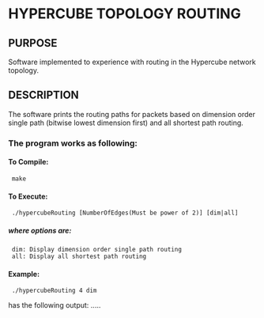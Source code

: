 HYPERCUBE TOPOLOGY ROUTING
=======
PURPOSE
-------
Software implemented to experience with routing in the Hypercube network topology.

DESCRIPTION
-------
The software prints the routing paths for packets based on dimension order single path (bitwise lowest dimension first) and all shortest path routing.

### The program works as following:
#### To Compile:
     make
#### To Execute:
     ./hypercubeRouting [NumberOfEdges(Must be power of 2)] [dim|all]
##### where options are:
     dim: Display dimension order single path routing
     all: Display all shortest path routing
#### Example:  
     ./hypercubeRouting 4 dim
    
  has the following output:
      .....
